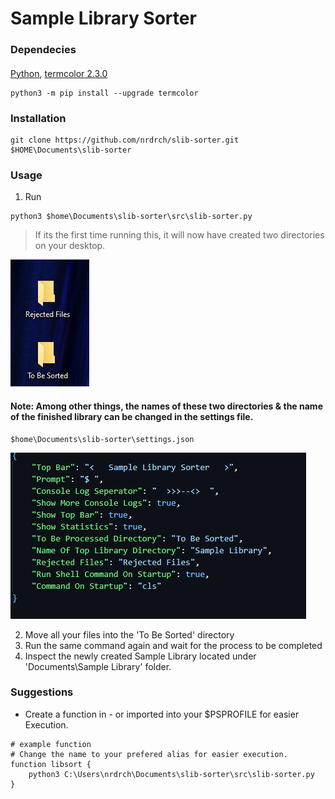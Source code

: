 # Sample Library Sorter


### Dependecies
#### 
[Python](https://www.python.org/downloads/), [termcolor 2.3.0 ](https://pypi.org/project/termcolor/)
```
python3 -m pip install --upgrade termcolor
```
### Installation 
```
git clone https://github.com/nrdrch/slib-sorter.git $HOME\Documents\slib-sorter
```

### Usage 
1. Run
```
python3 $home\Documents\slib-sorter\src\slib-sorter.py
```
> If its the first time running this, it will now have created two directories on your desktop.


<img alt="" src="https://raw.githubusercontent.com/nrdrch/slib-sorter/main/examples/direxample.png?token=GHSAT0AAAAAACCUPKWOJF3EUJNKTAR7NJSSZEUEOLA">


#### Note: Among other things, the names of these two directories & the name of the finished library can be changed in the settings file. 
```
$home\Documents\slib-sorter\settings.json
```
<img alt="" src="https://raw.githubusercontent.com/nrdrch/slib-sorter/main/examples/settings.png?token=GHSAT0AAAAAACCUPKWP6PAP5GP6BWXX4ZJ6ZEUECZA">


2. Move all your files into the 'To Be Sorted' directory
3. Run the same command again and wait for the process to be completed 
4. Inspect the newly created Sample Library located under 'Documents\Sample Library' folder.


### Suggestions
- Create a function in - or imported into your $PSPROFILE for easier Execution.

```
# example function 
# Change the name to your prefered alias for easier execution.
function libsort {
    python3 C:\Users\nrdrch\Documents\slib-sorter\src\slib-sorter.py
}
```
